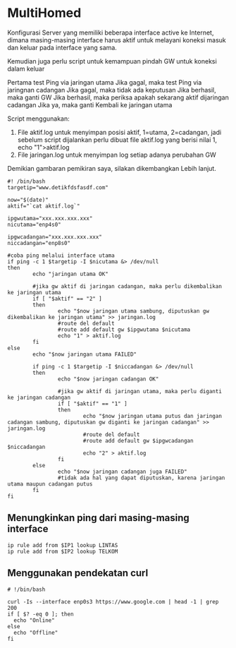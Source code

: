 # MultiHomed
Konfigurasi Server yang memiliki beberapa interface active ke Internet, dimana masing-masing interface harus aktif untuk melayani koneksi masuk dan keluar pada interface yang sama.

Kemudian juga perlu script untuk kemampuan pindah GW untuk koneksi dalam keluar

Pertama test Ping via jaringan utama
                Jika gagal, maka test Ping via jaringnan cadangan
                                Jika gagal, maka tidak ada keputusan
                                Jika berhasil, maka ganti GW
                Jika berhasil, maka periksa apakah sekarang aktif dijaringan cadangan
                                Jika ya, maka ganti Kembali ke jaringan utama

Script menggunakan:
1.	File aktif.log untuk menyimpan posisi aktif, 1=utama, 2=cadangan, jadi sebelum script dijalankan perlu dibuat file aktif.log yang berisi nilai 1, echo "1">aktif.log
2.	File jaringan.log untuk menyimpan log setiap adanya perubahan GW

Demikian gambaran pemikiran saya, silakan dikembangkan
Lebih lanjut.
```
#! /bin/bash
targetip="www.detikfdsfasdf.com"

now="$(date)"
aktif="`cat aktif.log`"

ipgwutama="xxx.xxx.xxx.xxx"
nicutama="enp4s0"

ipgwcadangan="xxx.xxx.xxx.xxx"
niccadangan="enp8s0"

#coba ping melalui interface utama
if ping -c 1 $targetip -I $nicutama &> /dev/null
then
        echo "jaringan utama OK"

        #jika gw aktif di jaringan cadangan, maka perlu dikembalikan ke jaringan utama
        if [ "$aktif" == "2" ]
        then
                echo "$now jaringan utama sambung, diputuskan gw dikembalikan ke jaringan utama" >> jaringan.log
                #route del default
                #route add default gw $ipgwutama $nicutama
                echo "1" > aktif.log
        fi
else
        echo "$now jaringan utama FAILED"

        if ping -c 1 $targetip -I $niccadangan &> /dev/null
        then
                echo "$now jaringan cadangan OK"

                #jika gw aktif di jaringan utama, maka perlu diganti ke jaringan cadangan
                if [ "$aktif" == "1" ]
                then
                        echo "$now jaringan utama putus dan jaringan cadangan sambung, diputuskan gw diganti ke jaringan cadangan" >> jaringan.log
                        #route del default
                        #route add default gw $ipgwcadangan $niccadangan
                        echo "2" > aktif.log
                fi
        else
                echo "$now jaringan cadangan juga FAILED"
                #tidak ada hal yang dapat diputuskan, karena jaringan utama maupun cadangan putus
        fi
fi
```

## Menungkinkan ping dari masing-masing interface

```
ip rule add from $IP1 lookup LINTAS
ip rule add from $IP2 lookup TELKOM
```

## Menggunakan pendekatan curl
```
# !/bin/bash

curl -Is --interface enp0s3 https://www.google.com | head -1 | grep 200
if [ $? -eq 0 ]; then
  echo "Online"
else
  echo "Offline"
fi
```
